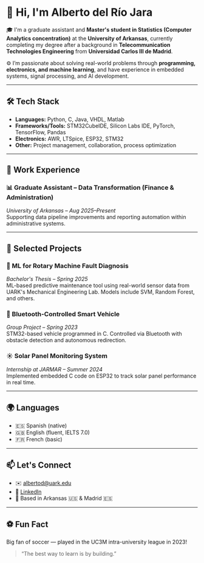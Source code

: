 # 👋 Hi, I'm Alberto del Río Jara

🎓 I'm a graduate assistant and **Master's student in Statistics (Computer Analytics concentration)** at the **University of Arkansas**, currently completing my degree after a background in **Telecommunication Technologies Engineering** from **Universidad Carlos III de Madrid**.

⚙️ I’m passionate about solving real-world problems through **programming, electronics, and machine learning**, and have experience in embedded systems, signal processing, and AI development.

---

## 🛠️ Tech Stack

- **Languages:** Python, C, Java, VHDL, Matlab  
- **Frameworks/Tools:** STM32CubeIDE, Silicon Labs IDE, PyTorch, TensorFlow, Pandas  
- **Electronics:** AWR, LTSpice, ESP32, STM32  
- **Other:** Project management, collaboration, process optimization

---

## 💼 Work Experience

### 📊 Graduate Assistant – Data Transformation (Finance & Administration)  
*University of Arkansas – Aug 2025–Present*  
Supporting data pipeline improvements and reporting automation within administrative systems.

---

## 📌 Selected Projects

### 🧠 ML for Rotary Machine Fault Diagnosis  
*Bachelor's Thesis – Spring 2025*  
ML-based predictive maintenance tool using real-world sensor data from UARK's Mechanical Engineering Lab. Models include SVM, Random Forest, and others.

### 🚗 Bluetooth-Controlled Smart Vehicle  
*Group Project – Spring 2023*  
STM32-based vehicle programmed in C. Controlled via Bluetooth with obstacle detection and autonomous redirection.

### ☀️ Solar Panel Monitoring System  
*Internship at JARMAR – Summer 2024*  
Implemented embedded C code on ESP32 to track solar panel performance in real time.

---

## 🌍 Languages

- 🇪🇸 Spanish (native)
- 🇬🇧 English (fluent, IELTS 7.0)
- 🇫🇷 French (basic)

---

## 📫 Let's Connect

- ✉️ albertod@uark.edu  
- 🔗 [LinkedIn](https://www.linkedin.com/in/alberto-del-r%C3%ADo-jara-a4b0312a3/)  
- 📍 Based in Arkansas 🇺🇸 & Madrid 🇪🇸  

---

## ⚽ Fun Fact

Big fan of soccer — played in the UC3M intra-university league in 2023!

> “The best way to learn is by building.”
